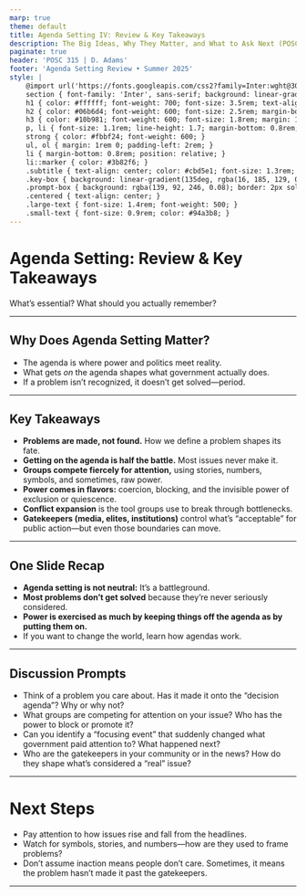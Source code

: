 ```yaml
---
marp: true
theme: default
title: Agenda Setting IV: Review & Key Takeaways
description: The Big Ideas, Why They Matter, and What to Ask Next (POSC 315)
paginate: true
header: 'POSC 315 | D. Adams'
footer: 'Agenda Setting Review • Summer 2025'
style: |
    @import url('https://fonts.googleapis.com/css2?family=Inter:wght@300;400;500;600;700&display=swap');
    section { font-family: 'Inter', sans-serif; background: linear-gradient(135deg, #0f172a 0%, #1e293b 100%); color: #f8fafc; padding: 60px; font-size: 20px; line-height: 1.6; }
    h1 { color: #ffffff; font-weight: 700; font-size: 3.5rem; text-align: center; margin-bottom: 1rem; text-shadow: 0 4px 12px rgba(255, 255, 255, 0.3); }
    h2 { color: #06b6d4; font-weight: 600; font-size: 2.5rem; margin-bottom: 2rem; border-bottom: 3px solid #06b6d4; padding-bottom: 0.5rem; text-shadow: 0 2px 8px rgba(6, 182, 212, 0.3); }
    h3 { color: #10b981; font-weight: 600; font-size: 1.8rem; margin: 1.5rem 0 1rem 0; text-shadow: 0 2px 6px rgba(16, 185, 129, 0.3); }
    p, li { font-size: 1.1rem; line-height: 1.7; margin-bottom: 0.8rem; }
    strong { color: #fbbf24; font-weight: 600; }
    ul, ol { margin: 1rem 0; padding-left: 2rem; }
    li { margin-bottom: 0.8rem; position: relative; }
    li::marker { color: #3b82f6; }
    .subtitle { text-align: center; color: #cbd5e1; font-size: 1.3rem; font-weight: 300; margin-top: -1rem; margin-bottom: 2rem; }
    .key-box { background: linear-gradient(135deg, rgba(16, 185, 129, 0.13), rgba(6, 182, 212, 0.13)); border-left: 4px solid #10b981; padding: 1.5rem; margin: 2rem 0; border-radius: 0 12px 12px 0; box-shadow: 0 4px 16px rgba(16, 185, 129, 0.09); }
    .prompt-box { background: rgba(139, 92, 246, 0.08); border: 2px solid rgba(139, 92, 246, 0.19); border-radius: 12px; padding: 1.2rem; margin: 1.2rem 0; box-shadow: 0 4px 12px rgba(139, 92, 246, 0.08); }
    .centered { text-align: center; }
    .large-text { font-size: 1.4rem; font-weight: 500; }
    .small-text { font-size: 0.9rem; color: #94a3b8; }
---
```


# Agenda Setting: Review & Key Takeaways
<span class="subtitle">What’s essential? What should you actually remember?</span>

---

## Why Does Agenda Setting Matter?

- The agenda is where power and politics meet reality.
- What gets *on* the agenda shapes what government actually does.
- If a problem isn’t recognized, it doesn’t get solved—period.

---

## Key Takeaways

<div class="key-box">
<ul>
  <li><strong>Problems are made, not found.</strong> How we define a problem shapes its fate.</li>
  <li><strong>Getting on the agenda is half the battle.</strong> Most issues never make it.</li>
  <li><strong>Groups compete fiercely for attention,</strong> using stories, numbers, symbols, and sometimes, raw power.</li>
  <li><strong>Power comes in flavors:</strong> coercion, blocking, and the invisible power of exclusion or quiescence.</li>
  <li><strong>Conflict expansion</strong> is the tool groups use to break through bottlenecks.</li>
  <li><strong>Gatekeepers (media, elites, institutions)</strong> control what’s “acceptable” for public action—but even those boundaries can move.</li>
</ul>
</div>

---

## One Slide Recap

- **Agenda setting is not neutral:** It’s a battleground.
- **Most problems don’t get solved** because they’re never seriously considered.
- **Power is exercised as much by keeping things off the agenda as by putting them on.**
- If you want to change the world, learn how agendas work.

---

## Discussion Prompts

<div class="prompt-box">
<ul>
  <li>Think of a problem you care about. Has it made it onto the “decision agenda”? Why or why not?</li>
  <li>What groups are competing for attention on your issue? Who has the power to block or promote it?</li>
  <li>Can you identify a “focusing event” that suddenly changed what government paid attention to? What happened next?</li>
  <li>Who are the gatekeepers in your community or in the news? How do they shape what’s considered a “real” issue?</li>
</ul>
</div>

---

# Next Steps

- Pay attention to how issues rise and fall from the headlines.
- Watch for symbols, stories, and numbers—how are they used to frame problems?
- Don’t assume inaction means people don’t care. Sometimes, it means the problem hasn’t made it past the gatekeepers.

---
